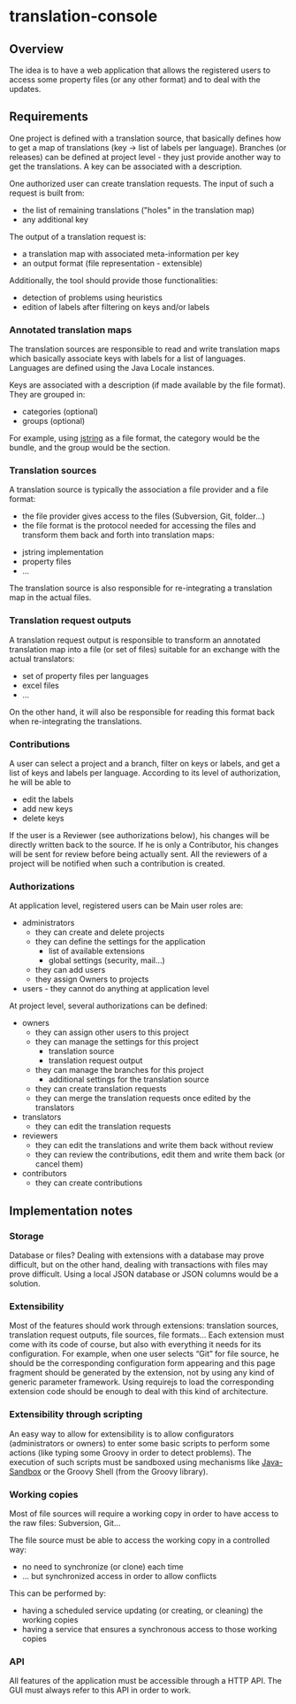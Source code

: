 translation-console
===================

## Overview

The idea is to have a web application that allows the registered users to access some property files (or any other format) and to deal with the updates.

## Requirements

One project is defined with a translation source, that basically defines how to get a map of translations (key → list of labels per language).
Branches (or releases) can be defined at project level - they just provide another way to get the translations. A key can be associated with a description.

One authorized user can create translation requests. The input of such a request is built from:

 * the list of remaining translations ("holes" in the translation map)
 * any additional key

The output of a translation request is:

 * a translation map with associated meta-information per key
 * an output format (file representation - extensible)

Additionally, the tool should provide those functionalities:

 * detection of problems using heuristics
 * edition of labels after filtering on keys and/or labels

### Annotated translation maps

The translation sources are responsible to read and write translation maps which basically associate keys with labels for a list of languages.
Languages are defined using the Java Locale instances.

Keys are associated with a description (if made available by the file format). They are grouped in:
 * categories (optional)
 * groups (optional)

For example, using [jstring](https://github.com/dcoraboeuf/jstring) as a file format, the category would be the bundle,
and the group would be the section.

### Translation sources

A translation source is typically the association a file provider and a file format:

 * the file provider gives access to the files (Subversion, Git, folder...)
 * the file format is the protocol needed for accessing the files and transform them back and forth into translation maps:
  - jstring implementation
  - property files
  - …

The translation source is also responsible for re-integrating a translation map in the actual files.

### Translation request outputs

A translation request output is responsible to transform an annotated translation map into a file (or set of files) suitable for an exchange with the actual translators:

 * set of property files per languages
 * excel files
 * …

On the other hand, it will also be responsible for reading this format back when re-integrating the translations.

### Contributions

A user can select a project and a branch, filter on keys or labels, and get a list of keys and labels per language. According to its level of authorization, he will be able to

 * edit the labels
 * add new keys
 * delete keys

If the user is a Reviewer (see authorizations below), his changes will be directly written back to the source. If he is only a Contributor, his changes will be sent for review before being actually sent. All the reviewers of a project will be notified when such a contribution is created.

### Authorizations

At application level, registered users can be Main user roles are:

 * administrators
     * they can create and delete projects
     * they can define the settings for the application
         * list of available extensions
         * global settings (security, mail…)
     * they can add users
     * they assign Owners to projects
 * users - they cannot do anything at application level


At project level, several authorizations can be defined:

 * owners
      * they can assign other users to this project
      * they can manage the settings for this project
          * translation source
          * translation request output
      * they can manage the branches for this project
          * additional settings for the translation source
      * they can create translation requests
      * they can merge the translation requests once edited by the translators
 * translators
      * they can edit the translation requests
 * reviewers
      * they can edit the translations and write them back without review
      * they can review the contributions, edit them and write them back (or cancel them)
 * contributors
      * they can create contributions

## Implementation notes

### Storage

Database or files? Dealing with extensions with a database may prove difficult, but on the other hand, dealing with transactions with
files may prove difficult. Using a local JSON database or JSON columns would be a solution.

### Extensibility

Most of the features should work through extensions: translation sources, translation request outputs, file sources, file formats…
Each extension must come with its code of course, but also with everything it needs for its configuration. For example, when one user
selects “Git” for file source, he should be the corresponding configuration form appearing and this page fragment should be generated
by the extension, not by using any kind of generic parameter framework. Using requirejs to load the corresponding extension code
should be enough to deal with this kind of architecture.

### Extensibility through scripting

An easy way to allow for extensibility is to allow configurators (administrators or owners) to enter some basic scripts to perform some actions (like typing some
Groovy in order to detect problems).
The execution of such scripts must be sandboxed using mechanisms like [Java-Sandbox](http://blog.datenwerke.net/2013/06/sandboxing-groovy-with-java-sandbox.html) or the Groovy Shell (from the Groovy library).

### Working copies

Most of file sources will require a working copy in order to have access to the raw files: Subversion, Git...

The file source must be able to access the working copy in a controlled way:

 * no need to synchronize (or clone) each time
 * ... but synchronized access in order to allow conflicts

This can be performed by:

 * having a scheduled service updating (or creating, or cleaning) the working copies
* having a service that ensures a synchronous access to those working copies

### API

All features of the application must be accessible through a HTTP API. The GUI must always refer to this API in order to work.
